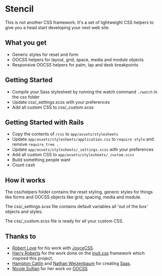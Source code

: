 #  Stencil

This is not another CSS framework. It's a set of lightweight CSS helpers to give you a head start developing your next web site.

## What you get
+ Generic styles for reset and form
+ OOCSS helpers for layout, grid, space, media and module objects
+ Responsive OOCSS helpers for palm, lap and desk breakpoints


## Getting Started

- Compile your Sass stylesheet by running the watch command `./watch` in the css
  folder
- Update css/_settings.scss with your preferences
- Add all custom CSS to css/_custom.scss


## Getting Started with Rails

- Copy the contents of `/css` to `app/assets/stylesheets`
- Update `app/assets/stylesheets/application.css` to `require style` and remove `require_tree .`
- Update `app/assets/stylesheets/_settings.scss` with your preferences
- Add all custom CSS to `app/assets/stylesheets/_custom.scss`
- Build something people want
- Count cash

## How it works

The css/helpers folder contains the reset styling, generic styles for things like forms and OOCSS objects like grid, spacing, media and module.

The css/_settings.scss file contains default variables all 'out of the box' objects and styles.

The css/_custom.scss file is ready for all your custom CSS.

## Thanks to

- [Robert Love](https://github.com/Robert-Love) for his work with [JoyceCSS](http://joycecss.com/).
- [Harry Roberts](http://hry.rbrts.me) for the work done on the [inuit.css](https://github.com/csswizardry/inuit.css) framework which inspired this project.
- [Hampton Catlin](http://www.hamptoncatlin.com/) and [Nathan Weizenbaum](http://nex-3.com/) for creating [Saas](http://sass-lang.com/).
- [Nicole Sullian](https://github.com/stubbornella) for her work on [OOCSS](https://github.com/stubbornella/oocss)
